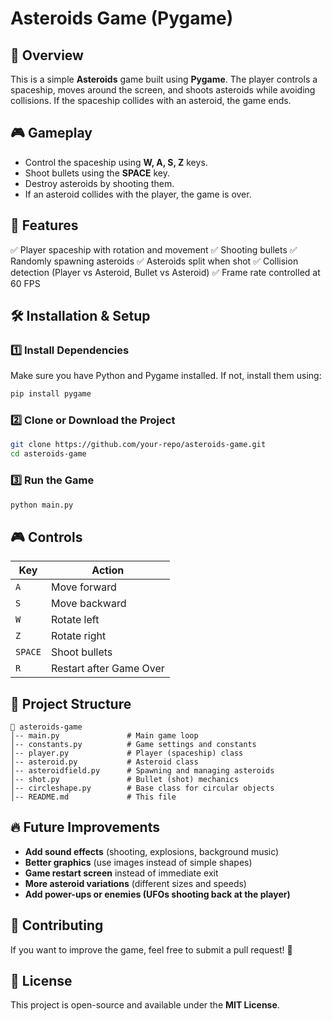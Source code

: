 # Asteroids Game (Pygame)

## 📌 Overview
This is a simple **Asteroids** game built using **Pygame**. The player controls a spaceship, moves around the screen, and shoots asteroids while avoiding collisions. If the spaceship collides with an asteroid, the game ends.

## 🎮 Gameplay
- Control the spaceship using **W, A, S, Z** keys.
- Shoot bullets using the **SPACE** key.
- Destroy asteroids by shooting them.
- If an asteroid collides with the player, the game is over.

## 🚀 Features
✅ Player spaceship with rotation and movement
✅ Shooting bullets
✅ Randomly spawning asteroids
✅ Asteroids split when shot
✅ Collision detection (Player vs Asteroid, Bullet vs Asteroid)
✅ Frame rate controlled at 60 FPS

## 🛠️ Installation & Setup
### 1️⃣ Install Dependencies
Make sure you have Python and Pygame installed. If not, install them using:
```sh
pip install pygame
```

### 2️⃣ Clone or Download the Project
```sh
git clone https://github.com/your-repo/asteroids-game.git
cd asteroids-game
```

### 3️⃣ Run the Game
```sh
python main.py
```

## 🎮 Controls
| Key | Action |
|----|---------|
| `A` | Move forward |
| `S` | Move backward |
| `W` | Rotate left |
| `Z` | Rotate right |
| `SPACE` | Shoot bullets |
| `R` | Restart after Game Over |

## 📁 Project Structure
```
📂 asteroids-game
│-- main.py               # Main game loop
│-- constants.py          # Game settings and constants
│-- player.py             # Player (spaceship) class
│-- asteroid.py           # Asteroid class
│-- asteroidfield.py      # Spawning and managing asteroids
│-- shot.py               # Bullet (shot) mechanics
│-- circleshape.py        # Base class for circular objects
│-- README.md             # This file
```

## 🔥 Future Improvements
- **Add sound effects** (shooting, explosions, background music)
- **Better graphics** (use images instead of simple shapes)
- **Game restart screen** instead of immediate exit
- **More asteroid variations** (different sizes and speeds)
- **Add power-ups or enemies (UFOs shooting back at the player)**

## 🎯 Contributing
If you want to improve the game, feel free to submit a pull request! 🚀

## 📜 License
This project is open-source and available under the **MIT License**.

